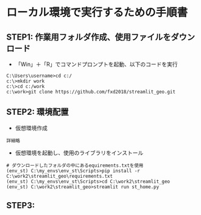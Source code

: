 # ローカル環境で実行するための手順書
## STEP1: 作業用フォルダ作成、使用ファイルをダウンロード
- 「Win」＋「R」でコマンドプロンプトを起動、以下のコードを実行
~~~
C:\Users\username>cd c:/
c:\>mkdir work
c:\>cd c:/work
c:\work>git clone https://github.com/fxd2018/streamlit_geo.git
~~~
## STEP2: 環境配置
- 仮想環境作成
~~~
詳細略
~~~
- 仮想環境を起動し、使用のライブラリをインストール
~~~
# ダウンロードしたフォルダの中にあるequirements.txtを使用
(env_st) C:\my_envs\env_st\Scripts>pip install -r C:\work2\streamlit_geo\requirements.txt
(env_st) C:\my_envs\env_st\Scripts>cd C:\work2\streamlit_geo
(env_st) C:\work2\streamlit_geo>streamlit run st_home.py
~~~
## STEP3:

